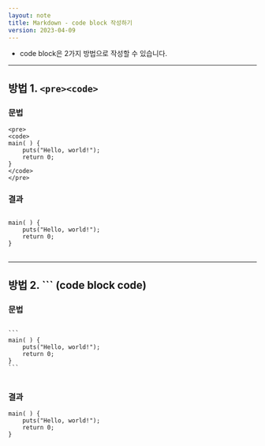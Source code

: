 ```yaml
---
layout: note
title: Markdown - code block 작성하기
version: 2023-04-09
---
```





- code block은 2가지 방법으로 작성할 수 있습니다.




---




## 방법 1. `<pre><code>`


### 문법

```
<pre>
<code>
main( ) {
    puts("Hello, world!");
    return 0;
}
</code>
</pre>
```


### 결과

<pre>
<code>
main( ) {
    puts("Hello, world!");
    return 0;
}
</code>
</pre>




---




## 방법 2. \`\`\` (code block code)


### 문법

<pre>
<code>
```
main( ) {
    puts("Hello, world!");
    return 0;
}
```
</code>
</pre>


### 결과

```
main( ) {
    puts("Hello, world!");
    return 0;
}
```

